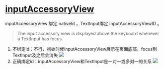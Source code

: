 # [inputAccessoryView](https://facebook.github.io/react-native/docs/inputaccessoryview)

inputAccessoryView 绑定 nativeId ，TextInput绑定 inputAccessoryViewID 。

>The input accessory view is displayed above the keyboard whenever a TextInput has focus.


1. 不绑定id：不行，初始时候inputAccessoryView展示在页面底部，focus到TextInput及之后会消失
  ![](http://ww4.sinaimg.cn/large/006y8mN6gy1g6dagfowdjg30gw0wsdl4.gif)
2. 正确绑定id：inputAccessoryView和TextInput是一对一或多对一的关系
  ![](http://ww3.sinaimg.cn/large/006y8mN6gy1g6db5pgrlkg30f00py42g.gif)